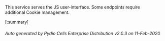 






This service serves the JS user-interface. Some endpoints require additional Cookie management.

[:summary]

###### Auto generated by Pydio Cells Enterprise Distribution v2.0.3 on 11-Feb-2020

